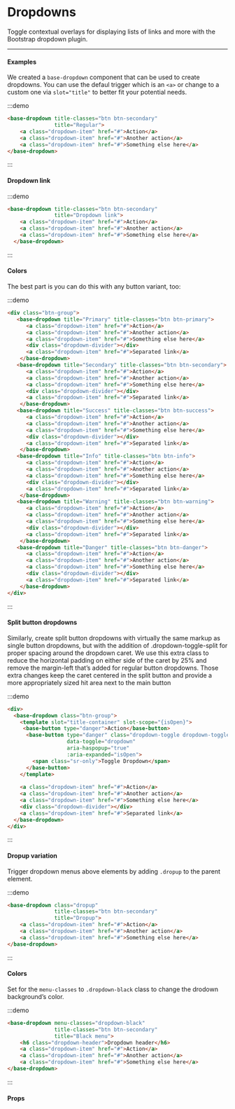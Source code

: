 # Dropdowns

Toggle contextual overlays for displaying lists of links and more with the Bootstrap dropdown plugin.

<hr>

#### Examples
We created a `base-dropdown` component that can be used to create dropdowns.
You can use the defaul trigger which is an `<a>` or  change to a custom one via `slot="title"` to better fit your potential needs.

:::demo
```html
<base-dropdown title-classes="btn btn-secondary"
               title="Regular">
    <a class="dropdown-item" href="#">Action</a>
    <a class="dropdown-item" href="#">Another action</a>
    <a class="dropdown-item" href="#">Something else here</a>
</base-dropdown>
```
:::

#### Dropdown link

:::demo
```html
<base-dropdown title-classes="btn btn-secondary"
               title="Dropdown link">
    <a class="dropdown-item" href="#">Action</a>
    <a class="dropdown-item" href="#">Another action</a>
    <a class="dropdown-item" href="#">Something else here</a>
  </base-dropdown>
```
:::

#### Colors

The best part is you can do this with any button variant, too:

:::demo
```html
<div class="btn-group">
   <base-dropdown title="Primary" title-classes="btn btn-primary">
      <a class="dropdown-item" href="#">Action</a>
      <a class="dropdown-item" href="#">Another action</a>
      <a class="dropdown-item" href="#">Something else here</a>
      <div class="dropdown-divider"></div>
      <a class="dropdown-item" href="#">Separated link</a>
    </base-dropdown>
   <base-dropdown title="Secondary" title-classes="btn btn-secondary">
      <a class="dropdown-item" href="#">Action</a>
      <a class="dropdown-item" href="#">Another action</a>
      <a class="dropdown-item" href="#">Something else here</a>
      <div class="dropdown-divider"></div>
      <a class="dropdown-item" href="#">Separated link</a>
    </base-dropdown>
   <base-dropdown title="Success" title-classes="btn btn-success">
      <a class="dropdown-item" href="#">Action</a>
      <a class="dropdown-item" href="#">Another action</a>
      <a class="dropdown-item" href="#">Something else here</a>
      <div class="dropdown-divider"></div>
      <a class="dropdown-item" href="#">Separated link</a>
    </base-dropdown>    
   <base-dropdown title="Info" title-classes="btn btn-info">
      <a class="dropdown-item" href="#">Action</a>
      <a class="dropdown-item" href="#">Another action</a>
      <a class="dropdown-item" href="#">Something else here</a>
      <div class="dropdown-divider"></div>
      <a class="dropdown-item" href="#">Separated link</a>
    </base-dropdown>     
   <base-dropdown title="Warning" title-classes="btn btn-warning">
      <a class="dropdown-item" href="#">Action</a>
      <a class="dropdown-item" href="#">Another action</a>
      <a class="dropdown-item" href="#">Something else here</a>
      <div class="dropdown-divider"></div>
      <a class="dropdown-item" href="#">Separated link</a>
    </base-dropdown>  
   <base-dropdown title="Danger" title-classes="btn btn-danger">
      <a class="dropdown-item" href="#">Action</a>
      <a class="dropdown-item" href="#">Another action</a>
      <a class="dropdown-item" href="#">Something else here</a>
      <div class="dropdown-divider"></div>
      <a class="dropdown-item" href="#">Separated link</a>
    </base-dropdown>        
</div>
```
:::

#### Split button dropdowns

Similarly, create split button dropdowns with virtually the same markup as single button dropdowns, but with the addition of .dropdown-toggle-split for proper spacing around the dropdown caret.
We use this extra class to reduce the horizontal padding on either side of the caret by 25% and remove the margin-left that’s added for regular button dropdowns.
Those extra changes keep the caret centered in the split button and provide a more appropriately sized hit area next to the main button

:::demo
```html
<div>
  <base-dropdown class="btn-group">
    <template slot="title-container" slot-scope="{isOpen}">
     <base-button type="danger">Action</base-button>
      <base-button type="danger" class="dropdown-toggle dropdown-toggle-split"
                   data-toggle="dropdown"
                   aria-haspopup="true" 
                   :aria-expanded="isOpen">
        <span class="sr-only">Toggle Dropdown</span>
      </base-button>
    </template>
    
    <a class="dropdown-item" href="#">Action</a>
    <a class="dropdown-item" href="#">Another action</a>
    <a class="dropdown-item" href="#">Something else here</a>
    <div class="dropdown-divider"></div>
    <a class="dropdown-item" href="#">Separated link</a>
  </base-dropdown>
</div>
```
:::

#### Dropup variation

Trigger dropdown menus above elements by adding `.dropup` to the parent element.

:::demo
```html
<base-dropdown class="dropup"
               title-classes="btn btn-secondary"
               title="Dropup">
    <a class="dropdown-item" href="#">Action</a>
    <a class="dropdown-item" href="#">Another action</a>
    <a class="dropdown-item" href="#">Something else here</a>
</base-dropdown>
```
:::

#### Colors

Set for the `menu-classes` to `.dropdown-black` class to change the drodown background’s color.

:::demo
```html
<base-dropdown menu-classes="dropdown-black"
               title-classes="btn btn-secondary"
               title="Black menu">
    <h6 class="dropdown-header">Dropdown header</h6>
    <a class="dropdown-item" href="#">Action</a>
    <a class="dropdown-item" href="#">Another action</a>
    <a class="dropdown-item" href="#">Something else here</a>
</base-dropdown>
```
:::

#### Props

<props-table component-name="base-dropdown"></props-table>


<style>
.dropdown + .dropdown {
  margin-left: 5px;
}
</style>
